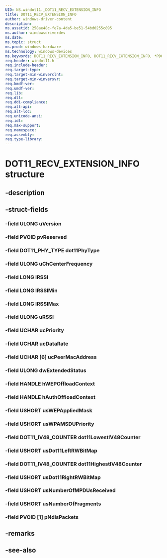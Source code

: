 ```yaml
---
UID: NS.windot11._DOT11_RECV_EXTENSION_INFO
title: DOT11_RECV_EXTENSION_INFO
author: windows-driver-content
description: 
ms.assetid: 258ae48c-fe7a-4da5-be51-54bd0255c895
ms.author: windowsdriverdev
ms.date: 
ms.topic: struct
ms.prod: windows-hardware
ms.technology: windows-devices
ms.keywords: DOT11_RECV_EXTENSION_INFO, DOT11_RECV_EXTENSION_INFO, *PDOT11_RECV_EXTENSION_INFO
req.header: windot11.h
req.include-header:
req.target-type:
req.target-min-winverclnt:
req.target-min-winversvr:
req.kmdf-ver:
req.umdf-ver:
req.lib:
req.dll:
req.ddi-compliance:
req.alt-api:
req.alt-loc:
req.unicode-ansi:
req.idl:
req.max-support:
req.namespace:
req.assembly:
req.type-library:
---
```


# DOT11_RECV_EXTENSION_INFO structure

## -description



## -struct-fields

### -field ULONG uVersion			
 	
### -field PVOID pvReserved			
 	
### -field DOT11_PHY_TYPE dot11PhyType			
 	
### -field ULONG uChCenterFrequency			
 	
### -field LONG lRSSI			
 	
### -field LONG lRSSIMin			
 	
### -field LONG lRSSIMax			
 	
### -field ULONG uRSSI			
 	
### -field UCHAR ucPriority			
 	
### -field UCHAR ucDataRate			
 	
### -field UCHAR [6] ucPeerMacAddress			
 	
### -field ULONG dwExtendedStatus			
 	
### -field HANDLE hWEPOffloadContext			
 	
### -field HANDLE hAuthOffloadContext			
 	
### -field USHORT usWEPAppliedMask			
 	
### -field USHORT usWPAMSDUPriority			
 	
### -field DOT11_IV48_COUNTER dot11LowestIV48Counter			
 	
### -field USHORT usDot11LeftRWBitMap			
 	
### -field DOT11_IV48_COUNTER dot11HighestIV48Counter			
 	
### -field USHORT usDot11RightRWBitMap			
 	
### -field USHORT usNumberOfMPDUsReceived			
 	
### -field USHORT usNumberOfFragments			
 	
### -field PVOID [1] pNdisPackets			
 	
## -remarks

## -see-also